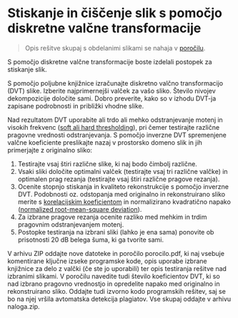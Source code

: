 # Stiskanje in čiščenje slik s pomočjo diskretne valčne transformacije 

> Opis rešitve skupaj s obdelanimi slikami se nahaja v [poročilu](porocilo.pdf).

S pomočjo diskretne valčne transformacije boste izdelali  postopek za stiskanje slik.

S pomočjo poljubne knjižnice izračunajte diskretno valčno transformacijo (DVT) slike. Izberite najprimernejši valček za vašo sliko. Število nivojev dekompozicije določite sami. Dobro preverite, kako so v izhodu DVT-ja zapisane podrobnosti in približki vhodne slike. 

Nad rezultatom DVT uporabite ali trdo ali mehko odstranjevanje motenj in visokih frekvenc ([soft ali hard thresholding](http://www.numerical-tours.com/matlab/denoisingwav_1_wavelet_1d/)), pri čemer testirajte različne pragovne vrednosti odstranjevanja. S pomočjo inverzne DVT spremenjene valčne koeficiente preslikajte nazaj v prostorsko domeno slik in jih primerjajte z originalno  sliko:
1. Testirajte vsaj štiri različne slike, ki naj bodo čimbolj različne. 
2. Vsaki sliki določite optimalni valček (testirajte vsaj tri različne valčke) in optimalen prag rezanja (testirajte vsaj štiri različne pragove rezanja). 
3. Ocenite stopnjo stiskanja in kvaliteto rekonstrukcije s pomočjo inverzne  DVT. Podobnosti oz. odstopanja med originalno in rekonstruirano sliko merite s [korelacijskim koeficientom](https://en.wikipedia.org/wiki/Pearson_correlation_coefficient) in normalizirano kvadratično napako ([normalized root-mean-square deviation](https://en.wikipedia.org/wiki/Root-mean-square_deviation#Normalized_root-mean-square_deviation)).
4. Za izbrane pragove rezanja ocenite razliko med mehkim in trdim pragovnim odstranjevanjem motenj. 
5. Postopke testiranja na izbrani sliki (lahko je ena sama) ponovite ob prisotnosti 20 dB belega šuma, ki ga tvorite sami.

V  arhivu ZIP oddajte nove datoteke in poročilo porocilo.pdf, ki naj vsebuje komentirane ključne izseke programske kode,  opis uporabe izbrane knjižnice za delo z valčki (če ste jo uporabili) ter opis testiranja rešitve nad izbranimi slikami.  V poročilu navedite tudi število koeficientov DVT, ki so nad izbrano pragovno vrednostjo in opredelite napako med originalno in rekonstruirano sliko. Oddajte tudi izvorno kodo programskih rešitev, saj se bo na njej vršila avtomatska detekcija plagiatov. Vse skupaj oddajte v arhivu naloga.zip.
